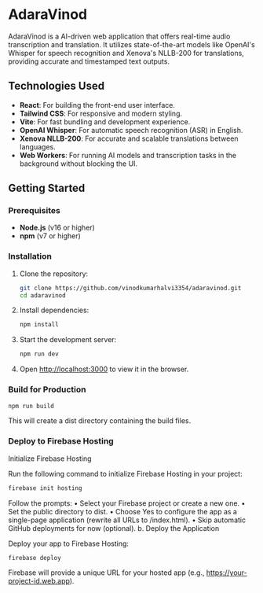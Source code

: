 # AdaraVinod

AdaraVinod is a AI-driven web application that offers real-time audio transcription and translation. It utilizes state-of-the-art models like OpenAI's Whisper for speech recognition and Xenova's NLLB-200 for translations, providing accurate and timestamped text outputs. 


## Technologies Used

- **React**: For building the front-end user interface.
- **Tailwind CSS**: For responsive and modern styling.
- **Vite**: For fast bundling and development experience.
- **OpenAI Whisper**: For automatic speech recognition (ASR) in English.
- **Xenova NLLB-200**: For accurate and scalable translations between languages.
- **Web Workers**: For running AI models and transcription tasks in the background without blocking the UI.

## Getting Started

### Prerequisites

- **Node.js** (v16 or higher)
- **npm** (v7 or higher)

### Installation

1. Clone the repository:

   ```bash
   git clone https://github.com/vinodkumarhalvi3354/adaravinod.git
   cd adaravinod
   ```

2. Install dependencies:

   ```bash
   npm install
   ```

3. Start the development server:

   ```bash
   npm run dev
   ```

4. Open [http://localhost:3000](http://localhost:3000) to view it in the browser.

### Build for Production

```bash
npm run build
```
This will create a dist directory containing the build files.

### Deploy to Firebase Hosting

Initialize Firebase Hosting

Run the following command to initialize Firebase Hosting in your project:

```bash
firebase init hosting
```

Follow the prompts:
•	Select your Firebase project or create a new one.
•	Set the public directory to dist.
•	Choose Yes to configure the app as a single-page application (rewrite all URLs to /index.html).
•	Skip automatic GitHub deployments for now (optional).
b. Deploy the Application

Deploy your app to Firebase Hosting:

```bash
firebase deploy
```

Firebase will provide a unique URL for your hosted app (e.g., https://your-project-id.web.app).



